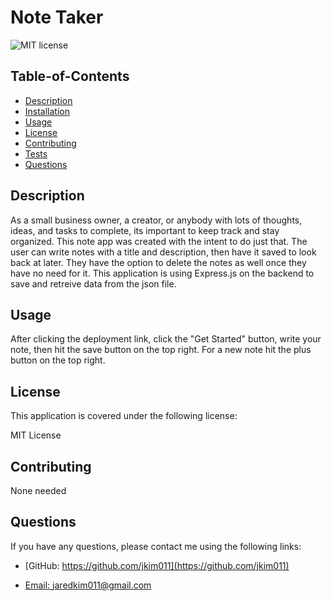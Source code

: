 # Note Taker

  
  ![MIT license](https://img.shields.io/badge/License-MIT-blue.svg)
    

  ## Table-of-Contents
  * [Description](#description)
  * [Installation](#installation)
  * [Usage](#usage)
  * [License](#license)
  * [Contributing](#contributing)
  * [Tests](#tests)
  * [Questions](#questions)
  
  ## Description
  As a small business owner, a creator, or anybody with lots of thoughts, ideas, and tasks to complete, its important to keep track and stay organized. This note app was created with the intent to do just that. The user can write notes with a title and description, then have it saved to look back at later. They have the option to delete the notes as well once they have no need for it. This application is using Express.js on the backend to save and retreive data from the json file. 

  ## Usage
  After clicking the deployment link, click the "Get Started" button, write your note, then hit the save button on the top right. For a new note hit the plus button on the top right.
  
  ## License 
This application is covered under the following license:

  MIT License

  ## Contributing
  None needed

  ## Questions
  If you have any questions, please contact me using the following links:

  - [GitHub: https://github.com/jkim011](https://github.com/jkim011)

  - [Email: jaredkim011@gmail.com](mailto:jaredkim011@gmail.com)
